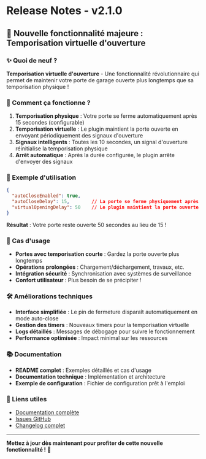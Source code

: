 # Release Notes - v2.1.0

## 🎉 Nouvelle fonctionnalité majeure : Temporisation virtuelle d'ouverture

### ✨ Quoi de neuf ?

**Temporisation virtuelle d'ouverture** - Une fonctionnalité révolutionnaire qui permet de maintenir votre porte de garage ouverte plus longtemps que sa temporisation physique !

### 🔧 Comment ça fonctionne ?

1. **Temporisation physique** : Votre porte se ferme automatiquement après 15 secondes (configurable)
2. **Temporisation virtuelle** : Le plugin maintient la porte ouverte en envoyant périodiquement des signaux d'ouverture
3. **Signaux intelligents** : Toutes les 10 secondes, un signal d'ouverture réinitialise la temporisation physique
4. **Arrêt automatique** : Après la durée configurée, le plugin arrête d'envoyer des signaux

### 📝 Exemple d'utilisation

```json
{
  "autoCloseEnabled": true,
  "autoCloseDelay": 15,        // La porte se ferme physiquement après 15s
  "virtualOpeningDelay": 50    // Le plugin maintient la porte ouverte 50s
}
```

**Résultat** : Votre porte reste ouverte 50 secondes au lieu de 15 !

### 🎯 Cas d'usage

- **Portes avec temporisation courte** : Gardez la porte ouverte plus longtemps
- **Opérations prolongées** : Chargement/déchargement, travaux, etc.
- **Intégration sécurité** : Synchronisation avec systèmes de surveillance
- **Confort utilisateur** : Plus besoin de se précipiter !

### 🛠️ Améliorations techniques

- **Interface simplifiée** : Le pin de fermeture disparaît automatiquement en mode auto-close
- **Gestion des timers** : Nouveaux timers pour la temporisation virtuelle
- **Logs détaillés** : Messages de débogage pour suivre le fonctionnement
- **Performance optimisée** : Impact minimal sur les ressources

### 📚 Documentation

- **README complet** : Exemples détaillés et cas d'usage
- **Documentation technique** : Implémentation et architecture
- **Exemple de configuration** : Fichier de configuration prêt à l'emploi

### 🔗 Liens utiles

- [Documentation complète](https://github.com/tomtom14z/homebridge-gpio-garage-door#readme)
- [Issues GitHub](https://github.com/tomtom14z/homebridge-gpio-garage-door/issues)
- [Changelog complet](https://github.com/tomtom14z/homebridge-gpio-garage-door/blob/master/CHANGELOG.md)

---

**Mettez à jour dès maintenant pour profiter de cette nouvelle fonctionnalité !** 🚀 